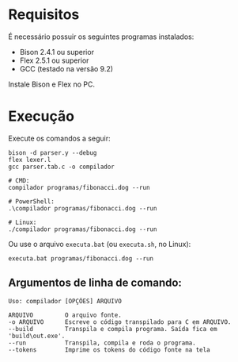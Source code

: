 # Requisitos

É necessário possuir os seguintes programas instalados:

- Bison 2.4.1 ou superior
- Flex 2.5.1 ou superior
- GCC (testado na versão 9.2)

Instale Bison e Flex no PC.

# Execução

Execute os comandos a seguir:

```shell
bison -d parser.y --debug
flex lexer.l
gcc parser.tab.c -o compilador

# CMD:
compilador programas/fibonacci.dog --run

# PowerShell:
.\compilador programas/fibonacci.dog --run

# Linux:
./compilador programas/fibonacci.dog --run

```

Ou use o arquivo `executa.bat` (ou `executa.sh`, no Linux):

```
executa.bat programas/fibonacci.dog --run
```

## Argumentos de linha de comando:

```
Uso: compilador [OPÇÕES] ARQUIVO

ARQUIVO         O arquivo fonte.
-o ARQUIVO      Escreve o código transpilado para C em ARQUIVO.
--build         Transpila e compila programa. Saída fica em 'build\out.exe'.
--run           Transpila, compila e roda o programa.
--tokens        Imprime os tokens do código fonte na tela
```
